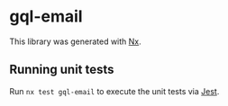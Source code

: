 # gql-email

This library was generated with [Nx](https://nx.dev).

## Running unit tests

Run `nx test gql-email` to execute the unit tests via [Jest](https://jestjs.io).
